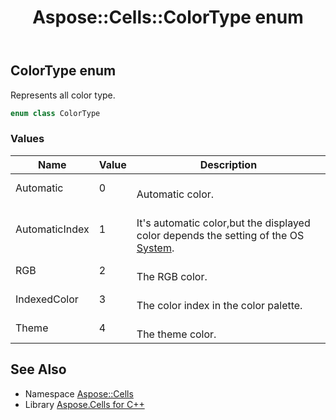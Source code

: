 ﻿---
title: Aspose::Cells::ColorType enum
linktitle: ColorType
second_title: Aspose.Cells for C++ API Reference
description: 'Aspose::Cells::ColorType enum. Represents all color type in C++.'
type: docs
weight: 18600
url: /cpp/aspose.cells/colortype/
---
## ColorType enum


Represents all color type.

```cpp
enum class ColorType
```

### Values

| Name | Value | Description |
| --- | --- | --- |
| Automatic | 0 | <br>Automatic color. |
| AutomaticIndex | 1 | <br>It's automatic color,but the displayed color depends the setting of the OS [System](../../aspose.cells.system/). |
| RGB | 2 | <br>The RGB color. |
| IndexedColor | 3 | <br>The color index in the color palette. |
| Theme | 4 | <br>The theme color. |

## See Also

* Namespace [Aspose::Cells](../)
* Library [Aspose.Cells for C++](../../)
